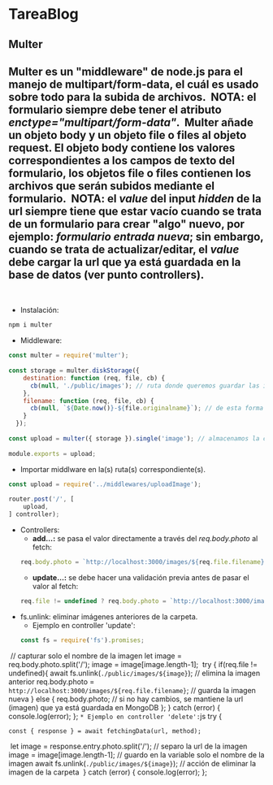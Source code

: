 # TareaBlog

## Multer
​
Multer es un "middleware" de node.js para el manejo de multipart/form-data, el cuál es usado sobre todo para la subida de archivos.
​
**NOTA:** el formulario siempre debe tener el atributo *enctype="multipart/form-data"*.
​
Multer añade un objeto body y un objeto file o files al objeto request. El objeto body contiene los valores correspondientes a los campos de texto del formulario, los objetos file o files contienen los archivos que serán subidos mediante el formulario.
​
**NOTA:** el *value* del input *hidden* de la url siempre tiene que estar vacío cuando se trata de un formulario para crear "algo" nuevo, por ejemplo: *formulario entrada nueva*; sin embargo, cuando se trata de actualizar/editar, el *value* debe cargar la url que ya está guardada en la base de datos **(ver punto controllers)**.
​
---
​
* Instalación:
```js
npm i multer
```
* Middleware:
```js
const multer = require('multer');
​
const storage = multer.diskStorage({
    destination: function (req, file, cb) {
      cb(null, './public/images'); // ruta donde queremos guardar las imágenes
    },
    filename: function (req, file, cb) {
      cb(null, `${Date.now()}-${file.originalname}`); // de esta forma prevenimos que se reemplacen los archivos que tengan el mismo nombre
    }
  });
  
const upload = multer({ storage }).single('image'); // almacenamos la configuración de la función 'storage' / el atributo name del input 'file' se tiene que llamar igual (image)
​
module.exports = upload;
```
* Importar middlware en la(s) ruta(s) correspondiente(s).
```js
const upload = require('../middlewares/uploadImage');
​
router.post('/', [
    upload,
] controller);
```
* Controllers:
    * **add…:** se pasa el valor directamente a través del *req.body.photo* al fetch:
    ```js
    req.body.photo = `http://localhost:3000/images/${req.file.filename}`; // url del input file (image)
    ```
    * **update…:** se debe hacer una validación previa antes de pasar el valor al fetch:
    ```js
    req.file != undefined ? req.body.photo = `http://localhost:3000/images/${req.file.filename}` : req.body.photo;
    ```
* fs.unlink: eliminar imágenes anteriores de la carpeta.
    * Ejemplo en controller 'update':
    ```js
    const fs = require('fs').promises;
​
    // capturar solo el nombre de la imagen
    let image = req.body.photo.split('/');
    image = image[image.length-1];
​
    try {
        if(req.file != undefined){
            await fs.unlink(`./public/images/${image}`); // elimina la imagen anterior
            req.body.photo = `http://localhost:3000/images/${req.file.filename}`; // guarda la imagen nueva
        } else {
            req.body.photo; // si no hay cambios, se mantiene la url (imagen) que ya está guardada en MongoDB
        };
    } catch (error) {
        console.log(error);
    };
    ```
    * Ejemplo en controller 'delete':
    ```js
    try {
    
    const { response } = await fetchingData(url, method);
​
    let image = response.entry.photo.split('/'); // separo la url de la imagen
    image = image[image.length-1]; // guardo en la variable solo el nombre de la imagen
    await fs.unlink(`./public/images/${image}`); // acción de eliminar la imagen de la carpeta
​
    } catch (error) {
        console.log(error);
    };